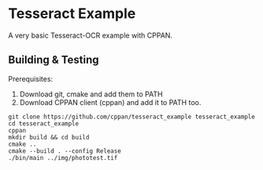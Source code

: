 # Tesseract Example

A very basic Tesseract-OCR example with CPPAN.

## Building & Testing

Prerequisites:

1. Download git, cmake and add them to PATH
2. Download CPPAN client (cppan) and add it to PATH too.

```
git clone https://github.com/cppan/tesseract_example tesseract_example
cd tesseract_example
cppan
mkdir build && cd build
cmake ..
cmake --build . --config Release
./bin/main ../img/phototest.tif
```

